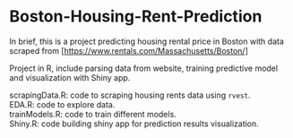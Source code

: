 # Boston-Housing-Rent-Prediction
In brief, this is a project predicting housing rental price in Boston with data scraped from [https://www.rentals.com/Massachusetts/Boston/]

Project in R, include parsing data from website, training predictive model and visualization with Shiny app.

scrapingData.R: code to scraping housing rents data using `rvest`.    
EDA.R: code to explore data.       
trainModels.R: code to train different models.     
Shiny.R: code building shiny app for prediction results visualization.    
